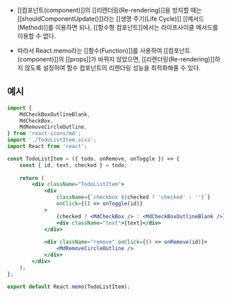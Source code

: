 - [[컴포넌트(component)]]의 [[리렌더링(Re-rendering)]]을 방지할 때는 [[shouldComponentUpdate()]]라는 [[생명 주기(Life Cycle)]] [[메서드(Method)]]를 이용하면 되나, [[함수형 컴포넌트]]에서는 라이프사이클 메서드를 이용할 수 없다.

- 따라서 React.memo라는 [[함수(Function)]]를 사용하여 [[컴포넌트(component)]]의 [[props]]가 바뀌지 않았으면, [[리렌더링(Re-rendering)]]하지 않도록 설정하여 함수 컴포넌트의 리렌더링 성능을 최적화해줄 수 있다.

## 예시
```jsx
import {
	MdCheckBoxOutlineBlank,
	MdCheckBox,
	MdRemoveCircleOutline,
} from 'react-icons/md';
import './TodoListItem.scss';
import React from 'react';

const TodoListItem = ({ todo, onRemove, onToggle }) => {
	const { id, text, checked } = todo;
	
	return (
		<div className="TodoListItem">
			<div
				className={`checkbox ${checked ? 'checked' : ''}`}
				onClick={() => onToggle(id)}
			>
				{checked ? <MdCheckBox /> : <MdCheckBoxOutlineBlank />}
				<div className="text">{text}</div>
			</div>
			
			<div className="remove" onClick={() => onRemove(id)}>
				<MdRemoveCircleOutline />
			</div>
		</div>
	);
};

export default React.memo(TodoListItem);
```